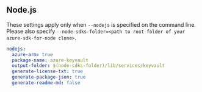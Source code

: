 ## Node.js

These settings apply only when `--nodejs` is specified on the command line.
Please also specify `--node-sdks-folder=<path to root folder of your azure-sdk-for-node clone>`.

``` yaml $(nodejs)
nodejs:
  azure-arm: true
  package-name: azure-keyvault
  output-folder: $(node-sdks-folder)/lib/services/keyvault
  generate-license-txt: true
  generate-package-json: true
  generate-readme-md: false
```
